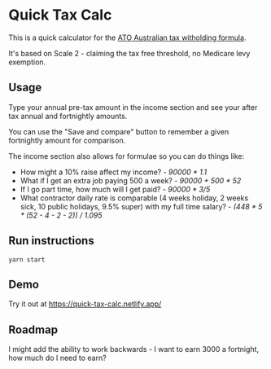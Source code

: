 # Quick Tax Calc

This is a quick calculator for the [ATO Australian tax witholding formula](https://www.ato.gov.au/Rates/Schedule-1---Statement-of-formulas-for-calculating-amounts-to-be-withheld/).

It's based on Scale 2 - claiming the tax free threshold, no Medicare levy exemption.

## Usage

Type your annual pre-tax amount in the income section and see your after tax annual and fortnightly amounts.

You can use the "Save and compare" button to remember a given fortnightly amount for comparison.

The income section also allows for formulae so you can do things like:

- How might a 10% raise affect my income? - _90000 \* 1.1_
- What if I get an extra job paying 500 a week? - _90000 + 500 \* 52_
- If I go part time, how much will I get paid? - _90000 \* 3/5_
- What contractor daily rate is comparable (4 weeks holiday, 2 weeks sick, 10 public holidays, 9.5% super) with my full time salary? - _(448 \* 5 \* (52 - 4 - 2 - 2)) / 1.095_

## Run instructions

`yarn start`

## Demo

Try it out at https://quick-tax-calc.netlify.app/

## Roadmap

I might add the ability to work backwards - I want to earn 3000 a fortnight, how much do I need to earn?
